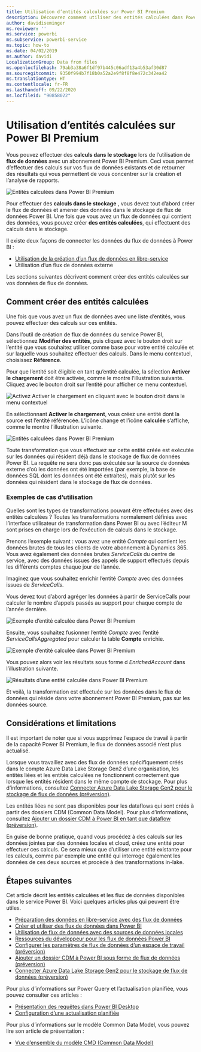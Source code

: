 ```yaml
---
title: Utilisation d’entités calculées sur Power BI Premium
description: Découvrez comment utiliser des entités calculées dans Power BI Premium
author: davidiseminger
ms.reviewer: ''
ms.service: powerbi
ms.subservice: powerbi-service
ms.topic: how-to
ms.date: 04/02/2019
ms.author: davidi
LocalizationGroup: Data from files
ms.openlocfilehash: 79ab3a38a6f1df97b445c06adf13a4b53af30d87
ms.sourcegitcommit: 9350f994b7f18b0a52a2e9f8f8f8e472c342ea42
ms.translationtype: HT
ms.contentlocale: fr-FR
ms.lasthandoff: 09/22/2020
ms.locfileid: "90858022"
---
```

# <a name="using-computed-entities-on-power-bi-premium"></a>Utilisation d’entités calculées sur Power BI Premium

Vous pouvez effectuer des **calculs dans le stockage** lors de l’utilisation de **flux de données** avec un abonnement Power BI Premium. Ceci vous permet d’effectuer des calculs sur vos flux de données existants et de retourner des résultats qui vous permettent de vous concentrer sur la création et l’analyse de rapports. 

![Entités calculées dans Power BI Premium](media/service-dataflows-computed-entities-premium/computed-entities-premium_00.png)

Pour effectuer des **calculs dans le stockage** , vous devez tout d’abord créer le flux de données et amener des données dans le stockage de flux de données Power BI. Une fois que vous avez un flux de données qui contient des données, vous pouvez créer **des entités calculées**, qui effectuent des calculs dans le stockage. 

Il existe deux façons de connecter les données du flux de données à Power BI :

* [Utilisation de la création d’un flux de données en libre-service](service-dataflows-create-use.md)
* Utilisation d’un flux de données externe

Les sections suivantes décrivent comment créer des entités calculées sur vos données de flux de données.

## <a name="how-to-create-computed-entities"></a>Comment créer des entités calculées 

Une fois que vous avez un flux de données avec une liste d’entités, vous pouvez effectuer des calculs sur ces entités.

Dans l’outil de création de flux de données du service Power BI, sélectionnez **Modifier des entités**, puis cliquez avec le bouton droit sur l’entité que vous souhaitez utiliser comme base pour votre entité calculée et sur laquelle vous souhaitez effectuer des calculs. Dans le menu contextuel, choisissez **Référence**.

Pour que l’entité soit éligible en tant qu’entité calculée, la sélection **Activer le chargement** doit être activée, comme le montre l’illustration suivante. Cliquez avec le bouton droit sur l’entité pour afficher ce menu contextuel.

![Activez Activer le chargement en cliquant avec le bouton droit dans le menu contextuel](media/service-dataflows-computed-entities-premium/computed-entities-premium_01.png)

En sélectionnant **Activer le chargement**, vous créez une entité dont la source est l’entité référencée. L’icône change et l’icône **calculée** s’affiche, comme le montre l’illustration suivante.

![Entités calculées dans Power BI Premium](media/service-dataflows-computed-entities-premium/computed-entities-premium_00.png)

Toute transformation que vous effectuez sur cette entité créée est exécutée sur les données qui résident déjà dans le stockage de flux de données Power BI. La requête ne sera donc pas exécutée sur la source de données externe d’où les données ont été importées (par exemple, la base de données SQL dont les données ont été extraites), mais plutôt sur les données qui résident dans le stockage de flux de données.

### <a name="example-use-cases"></a>Exemples de cas d’utilisation
Quelles sont les types de transformations pouvant être effectuées avec des entités calculées ? Toutes les transformations normalement définies avec l’interface utilisateur de transformation dans Power BI ou avec l’éditeur M sont prises en charge lors de l’exécution de calculs dans le stockage. 

Prenons l’exemple suivant : vous avez une entité *Compte* qui contient les données brutes de tous les clients de votre abonnement à Dynamics 365. Vous avez également des données brutes *ServiceCalls* du centre de service, avec des données issues des appels de support effectués depuis les différents comptes chaque jour de l’année.

Imaginez que vous souhaitez enrichir l’entité *Compte* avec des données issues de *ServiceCalls*. 

Vous devez tout d’abord agréger les données à partir de ServiceCalls pour calculer le nombre d’appels passés au support pour chaque compte de l’année dernière. 

![Exemple d’entité calculée dans Power BI Premium](media/service-dataflows-computed-entities-premium/computed-entities-premium_02.png)

Ensuite, vous souhaitez fusionner l’entité *Compte* avec l’entité *ServiceCallsAggregated* pour calculer la table **Compte** enrichie.

![Exemple d’entité calculée dans Power BI Premium](media/service-dataflows-computed-entities-premium/computed-entities-premium_03.png)

Vous pouvez alors voir les résultats sous forme d *EnrichedAccount* dans l’illustration suivante.

![Résultats d’une entité calculée dans Power BI Premium](media/service-dataflows-computed-entities-premium/computed-entities-premium_04.png)

Et voilà, la transformation est effectuée sur les données dans le flux de données qui réside dans votre abonnement Power BI Premium, pas sur les données source.

## <a name="considerations-and-limitations"></a>Considérations et limitations

Il est important de noter que si vous supprimez l’espace de travail à partir de la capacité Power BI Premium, le flux de données associé n’est plus actualisé. 

Lorsque vous travaillez avec des flux de données spécifiquement créés dans le compte Azure Data Lake Storage Gen2 d’une organisation, les entités liées et les entités calculées ne fonctionnent correctement que lorsque les entités résident dans le même compte de stockage. Pour plus d’informations, consultez [Connecter Azure Data Lake Storage Gen2 pour le stockage de flux de données (préversion)](service-dataflows-connect-azure-data-lake-storage-gen2.md).

Les entités liées ne sont pas disponibles pour les dataflows qui sont créés à partir des dossiers CDM (Common Data Model). Pour plus d’informations, consultez [Ajouter un dossier CDM à Power BI en tant que dataflow (préversion)](service-dataflows-add-cdm-folder.md).

En guise de bonne pratique, quand vous procédez à des calculs sur les données jointes par des données locales et cloud, créez une entité pour effectuer ces calculs. Ce sera mieux que d’utiliser une entité existante pour les calculs, comme par exemple une entité qui interroge également les données de ces deux sources et procède à des transformations in-lake.

## <a name="next-steps"></a>Étapes suivantes

Cet article décrit les entités calculées et les flux de données disponibles dans le service Power BI. Voici quelques articles plus qui peuvent être utiles.

* [Préparation des données en libre-service avec des flux de données](service-dataflows-overview.md)
* [Créer et utiliser des flux de données dans Power BI](service-dataflows-create-use.md)
* [Utilisation de flux de données avec des sources de données locales](service-dataflows-on-premises-gateways.md)
* [Ressources du développeur pour les flux de données Power BI](service-dataflows-developer-resources.md)
* [Configurer les paramètres de flux de données d’un espace de travail (préversion)](service-dataflows-configure-workspace-storage-settings.md)
* [Ajouter un dossier CDM à Power BI sous forme de flux de données (préversion)](service-dataflows-add-cdm-folder.md)
* [Connecter Azure Data Lake Storage Gen2 pour le stockage de flux de données (préversion)](service-dataflows-connect-azure-data-lake-storage-gen2.md)

Pour plus d’informations sur Power Query et l’actualisation planifiée, vous pouvez consulter ces articles :
* [Présentation des requêtes dans Power BI Desktop](desktop-query-overview.md)
* [Configuration d’une actualisation planifiée](../connect-data/refresh-scheduled-refresh.md)

Pour plus d’informations sur le modèle Common Data Model, vous pouvez lire son article de présentation :
* [Vue d’ensemble du modèle CMD (Common Data Model) ](/powerapps/common-data-model/overview)